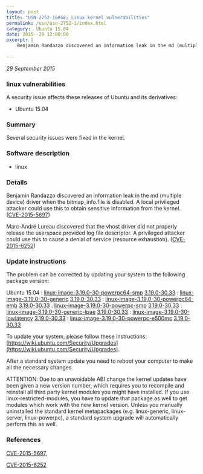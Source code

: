```yaml
---
layout: post
title: "USN-2752-1&#58; Linux kernel vulnerabilities"
permalink: /usn/usn-2752-1/index.html
category:  Ubuntu 15.04
date: 2015--29 12:00:00
excerpt: |
    Benjamin Randazzo discovered an information leak in the md (multiple device) driver when the bitmap_info.file is disabled. A local privileged attacker could use this to obtain sensitive information from the kernel. ([CVE-2015-5697](http://people.ubuntu.com/~ubuntu-security/cve/CVE-2015-5697))
    
--- 
```

 
 

*29 September 2015*

### linux vulnerabilities

A security issue affects these releases of Ubuntu and its derivatives:

* Ubuntu 15.04

### Summary

Several security issues were fixed in the kernel. 

### Software description

* linux 

### Details

Benjamin Randazzo discovered an information leak in the md (multiple device) driver when the bitmap_info.file is disabled. A local privileged attacker could use this to obtain sensitive information from the kernel. ([CVE-2015-5697](http://people.ubuntu.com/~ubuntu-security/cve/CVE-2015-5697))

Marc-André Lureau discovered that the vhost driver did not properly release the userspace provided log file descriptor. A privileged attacker could use this to cause a denial of service (resource exhaustion). ([CVE-2015-6252](http://people.ubuntu.com/~ubuntu-security/cve/CVE-2015-6252)) 

### Update instructions

The problem can be corrected by updating your system to the following package version:

Ubuntu 15.04
 : [linux-image-3.19.0-30-powerpc64-smp](https://launchpad.net/ubuntu/+source/linux) <span> [3.19.0-30.33](https://launchpad.net/ubuntu/+source/linux/3.19.0-30.33) </span> 
 : [linux-image-3.19.0-30-generic](https://launchpad.net/ubuntu/+source/linux) <span> [3.19.0-30.33](https://launchpad.net/ubuntu/+source/linux/3.19.0-30.33) </span> 
 : [linux-image-3.19.0-30-powerpc64-emb](https://launchpad.net/ubuntu/+source/linux) <span> [3.19.0-30.33](https://launchpad.net/ubuntu/+source/linux/3.19.0-30.33) </span> 
 : [linux-image-3.19.0-30-powerpc-smp](https://launchpad.net/ubuntu/+source/linux) <span> [3.19.0-30.33](https://launchpad.net/ubuntu/+source/linux/3.19.0-30.33) </span> 
 : [linux-image-3.19.0-30-generic-lpae](https://launchpad.net/ubuntu/+source/linux) <span> [3.19.0-30.33](https://launchpad.net/ubuntu/+source/linux/3.19.0-30.33) </span> 
 : [linux-image-3.19.0-30-lowlatency](https://launchpad.net/ubuntu/+source/linux) <span> [3.19.0-30.33](https://launchpad.net/ubuntu/+source/linux/3.19.0-30.33) </span> 
 : [linux-image-3.19.0-30-powerpc-e500mc](https://launchpad.net/ubuntu/+source/linux) <span> [3.19.0-30.33](https://launchpad.net/ubuntu/+source/linux/3.19.0-30.33) </span> 

To update your system, please follow these instructions: [https://wiki.ubuntu.com/Security/Upgrades](https://wiki.ubuntu.com/Security/Upgrades).

After a standard system update you need to reboot your computer to make all the necessary changes.

ATTENTION: Due to an unavoidable ABI change the kernel updates have been given a new version number, which requires you to recompile and reinstall all third party kernel modules you might have installed. If you use linux-restricted-modules, you have to update that package as well to get modules which work with the new kernel version. Unless you manually uninstalled the standard kernel metapackages (e.g. linux-generic, linux-server, linux-powerpc), a standard system upgrade will automatically perform this as well. 

### References

 
 [CVE-2015-5697](http://people.ubuntu.com/~ubuntu-security/cve/CVE-2015-5697), 

 [CVE-2015-6252](http://people.ubuntu.com/~ubuntu-security/cve/CVE-2015-6252)
 

